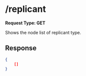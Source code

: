 # /replicant

**Request Type: GET**

Shows the node list of replicant type.

## Response

```json
{
    []
}
```
